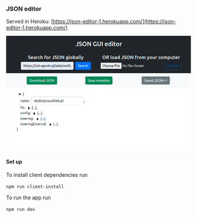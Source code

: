 ### JSON editor

Served in Heroku: [https://json-editor-1.herokuapp.com/](https://json-editor-1.herokuapp.com/)

![](./images/screenshot.png)

#### Set up

To install client dependencies run

`npm run client-install`

To run the app run

`npm run dev`
